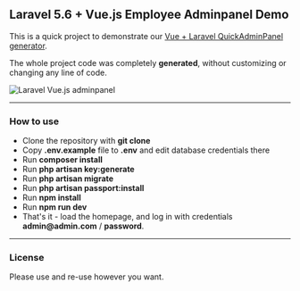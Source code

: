 ## Laravel 5.6 + Vue.js Employee Adminpanel Demo

This is a quick project to demonstrate our [Vue + Laravel QuickAdminPanel generator](https://vue.quickadminpanel.com).

The whole project code was completely **generated**, without customizing or changing any line of code.

![Laravel Vue.js adminpanel](http://webcoderpro.com/laravel-vue-demo.png)

---

### How to use

- Clone the repository with __git clone__
- Copy __.env.example__ file to __.env__ and edit database credentials there
- Run __composer install__
- Run __php artisan key:generate__
- Run __php artisan migrate__
- Run __php artisan passport:install__
- Run __npm install__
- Run __npm run dev__
- That's it - load the homepage, and log in with credentials __admin@admin.com__ / __password__.

---

### License

Please use and re-use however you want.